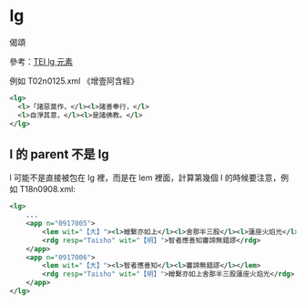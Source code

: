 # lg

偈頌

參考：[TEI lg 元素](http://www.tei-c.org/release/doc/tei-p5-doc/zh-TW/html/ref-lg.html)

例如 T02n0125.xml 《增壹阿含經》

```xml
<lg>
  <l>「諸惡莫作，</l><l>諸善奉行，</l>
  <l>自淨其意，</l><l>是諸佛教。</l>
</lg>
```

## l 的 parent 不是 lg

l 可能不是直接被包在 lg 裡，而是在 lem 裡面，計算第幾個 l 的時候要注意，例如 T18n0908.xml:

```xml
<lg>
	...
	<app n="0917005">
		<lem wit="【大】"><l>繒繫亦如上</l><l>舍那半三股</l><l>蓮座火焰光</l></lem>
		<rdg resp="Taisho" wit="【明】">智者應善知審諦無錯謬</rdg>
	</app>
	<app n="0917006">
		<lem wit="【大】"><l>智者應善知</l><l>審諦無錯謬</l></lem>
		<rdg resp="Taisho" wit="【明】">繒繫亦如上舍那半三股蓮座火焰光</rdg>
	</app>
</lg>
```